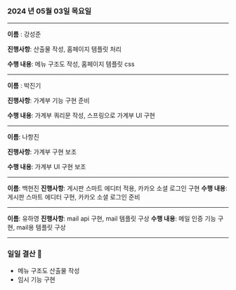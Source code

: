 ### 2024 년 05월 03일 목요일

---

**이름** : 강성준

**진행사항**:  산출물 작성, 홈페이지 템플릿 처리

**수행 내용**: 메뉴 구조도 작성, 홈페이지 템플릿 css

---

**이름** : 박진기

**진행사항**: 가계부 기능 구현 준비

**수행 내용**: 가계부 쿼리문 작성, 스프링으로 가계부 UI 구현

---

**이름**: 나항진

**진행사항**: 가계부 구현 보조

**수행 내용**: 가계부 UI 구현 보조

---

**이름**: 백현진
**진행사항**: 게시판 스마트 에디터 적용, 카카오 소셜 로그인 구현
**수행 내용**:  게시판 스마트 에디터 구현, 카카오 소셜 로그인 준비

---

**이름**: 유하영
**진행사항**: mail api 구현, mail 템플릿 구상
**수행 내용**: 메일 인증 기능 구현, mail용 템플릿 구상

---

### 일일 결산 📝
- 메뉴 구조도 산출물 작성
- 임시 기능 구현